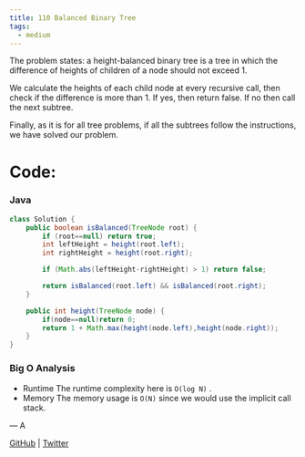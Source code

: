```yaml
---
title: 110 Balanced Binary Tree
tags:
  - medium
---
```


The problem states: a height-balanced binary tree is a tree in which the difference of heights of children of a node should not exceed 1.

We calculate the heights of each child node at every recursive call, then check if the difference is more than 1. If yes, then return false. If no then call the next subtree.

Finally, as it is for all tree problems, if all the subtrees follow the instructions, we have solved our problem.

# Code:

### Java

```java
class Solution {
    public boolean isBalanced(TreeNode root) {
        if (root==null) return true;
        int leftHeight = height(root.left);
        int rightHeight = height(root.right);

        if (Math.abs(leftHeight-rightHeight) > 1) return false;

        return isBalanced(root.left) && isBalanced(root.right);
    }

    public int height(TreeNode node) {
        if(node==null)return 0;
        return 1 + Math.max(height(node.left),height(node.right));
    }
}
```

### Big O Analysis

- Runtime
  The runtime complexity here is `O(log N)` .
- Memory
  The memory usage is `O(N)` since we would use the implicit call stack.

— A

[GitHub](https://github.com/athkdev) | [Twitter](https://twitter.com/athkdev)
